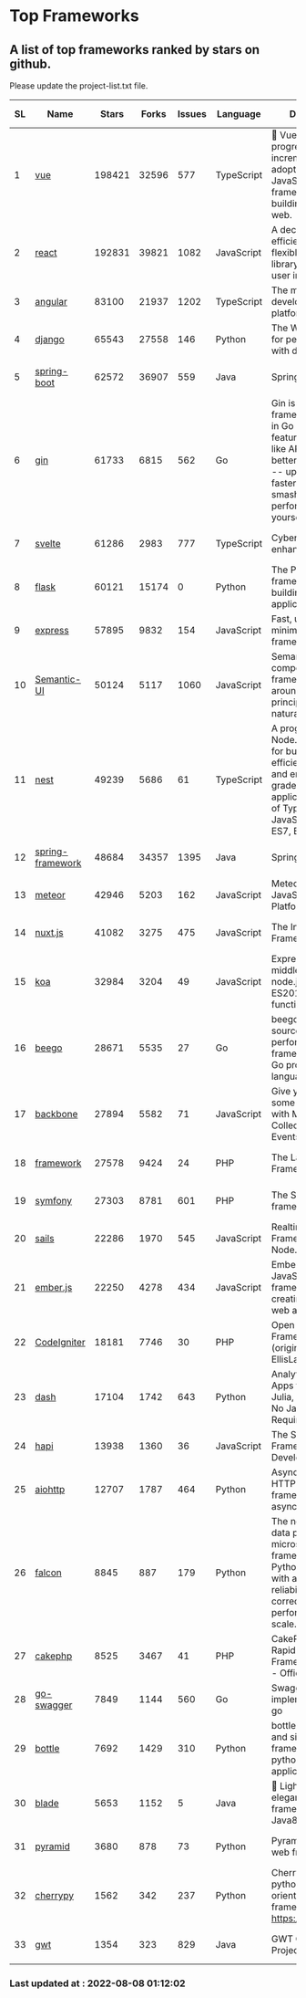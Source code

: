 # Top Frameworks
## A list of top frameworks ranked by stars on github.  
Please update the project-list.txt file.

| SL| Name  | Stars| Forks| Issues | Language | Description | Last Commit |
| --| ------| -----| ---- | ------ | -------- | ----------- | ----------- |
| 1 | [vue](https://github.com/vuejs/vue) | 198421 | 32596 | 577 | TypeScript | 🖖 Vue.js is a progressive, incrementally-adoptable JavaScript framework for building UI on the web. | 2022-07-22 03:24:39 |
| 2 | [react](https://github.com/facebook/react) | 192831 | 39821 | 1082 | JavaScript | A declarative, efficient, and flexible JavaScript library for building user interfaces. | 2022-08-05 01:20:15 |
| 3 | [angular](https://github.com/angular/angular) | 83100 | 21937 | 1202 | TypeScript | The modern web developer’s platform | 2022-08-05 17:36:46 |
| 4 | [django](https://github.com/django/django) | 65543 | 27558 | 146 | Python | The Web framework for perfectionists with deadlines. | 2022-08-06 15:59:31 |
| 5 | [spring-boot](https://github.com/spring-projects/spring-boot) | 62572 | 36907 | 559 | Java | Spring Boot | 2022-08-05 21:32:39 |
| 6 | [gin](https://github.com/gin-gonic/gin) | 61733 | 6815 | 562 | Go | Gin is a HTTP web framework written in Go (Golang). It features a Martini-like API with much better performance -- up to 40 times faster. If you need smashing performance, get yourself some Gin. | 2022-08-02 07:28:30 |
| 7 | [svelte](https://github.com/sveltejs/svelte) | 61286 | 2983 | 777 | TypeScript | Cybernetically enhanced web apps | 2022-08-06 17:56:47 |
| 8 | [flask](https://github.com/pallets/flask) | 60121 | 15174 | 0 | Python | The Python micro framework for building web applications. | 2022-08-05 18:35:36 |
| 9 | [express](https://github.com/expressjs/express) | 57895 | 9832 | 154 | JavaScript | Fast, unopinionated, minimalist web framework for node. | 2022-05-20 15:57:37 |
| 10 | [Semantic-UI](https://github.com/Semantic-Org/Semantic-UI) | 50124 | 5117 | 1060 | JavaScript | Semantic is a UI component framework based around useful principles from natural language. | 2018-10-21 20:59:02 |
| 11 | [nest](https://github.com/nestjs/nest) | 49239 | 5686 | 61 | TypeScript | A progressive Node.js framework for building efficient, scalable, and enterprise-grade server-side applications on top of TypeScript & JavaScript (ES6, ES7, ES8) 🚀 | 2022-08-05 06:41:49 |
| 12 | [spring-framework](https://github.com/spring-projects/spring-framework) | 48684 | 34357 | 1395 | Java | Spring Framework | 2022-08-06 11:57:35 |
| 13 | [meteor](https://github.com/meteor/meteor) | 42946 | 5203 | 162 | JavaScript | Meteor, the JavaScript App Platform | 2022-08-04 19:43:29 |
| 14 | [nuxt.js](https://github.com/nuxt/nuxt.js) | 41082 | 3275 | 475 | JavaScript | The Intuitive Vue(2) Framework | 2022-07-12 08:43:35 |
| 15 | [koa](https://github.com/koajs/koa) | 32984 | 3204 | 49 | JavaScript | Expressive middleware for node.js using ES2017 async functions | 2022-07-13 16:11:33 |
| 16 | [beego](https://github.com/beego/beego) | 28671 | 5535 | 27 | Go | beego is an open-source, high-performance web framework for the Go programming language. | 2022-07-30 08:03:02 |
| 17 | [backbone](https://github.com/jashkenas/backbone) | 27894 | 5582 | 71 | JavaScript | Give your JS App some Backbone with Models, Views, Collections, and Events | 2022-04-26 12:19:45 |
| 18 | [framework](https://github.com/laravel/framework) | 27578 | 9424 | 24 | PHP | The Laravel Framework. | 2022-08-05 20:58:15 |
| 19 | [symfony](https://github.com/symfony/symfony) | 27303 | 8781 | 601 | PHP | The Symfony PHP framework | 2022-08-07 13:43:27 |
| 20 | [sails](https://github.com/balderdashy/sails) | 22286 | 1970 | 545 | JavaScript | Realtime MVC Framework for Node.js | 2022-08-06 00:00:40 |
| 21 | [ember.js](https://github.com/emberjs/ember.js) | 22250 | 4278 | 434 | JavaScript | Ember.js - A JavaScript framework for creating ambitious web applications | 2022-07-25 17:54:35 |
| 22 | [CodeIgniter](https://github.com/bcit-ci/CodeIgniter) | 18181 | 7746 | 30 | PHP | Open Source PHP Framework (originally from EllisLab) | 2022-06-27 19:12:41 |
| 23 | [dash](https://github.com/plotly/dash) | 17104 | 1742 | 643 | Python | Analytical Web Apps for Python, R, Julia, and Jupyter. No JavaScript Required. | 2022-08-02 17:11:12 |
| 24 | [hapi](https://github.com/hapijs/hapi) | 13938 | 1360 | 36 | JavaScript | The Simple, Secure Framework Developers Trust | 2022-06-13 17:44:05 |
| 25 | [aiohttp](https://github.com/aio-libs/aiohttp) | 12707 | 1787 | 464 | Python | Asynchronous HTTP client/server framework for asyncio and Python | 2022-08-03 21:29:00 |
| 26 | [falcon](https://github.com/falconry/falcon) | 8845 | 887 | 179 | Python | The no-magic web data plane API and microservices framework for Python developers, with a focus on reliability, correctness, and performance at scale. | 2022-08-07 08:15:44 |
| 27 | [cakephp](https://github.com/cakephp/cakephp) | 8525 | 3467 | 41 | PHP | CakePHP: The Rapid Development Framework for PHP - Official Repository | 2022-08-05 21:51:30 |
| 28 | [go-swagger](https://github.com/go-swagger/go-swagger) | 7849 | 1144 | 560 | Go | Swagger 2.0 implementation for go | 2022-06-14 15:48:24 |
| 29 | [bottle](https://github.com/bottlepy/bottle) | 7692 | 1429 | 310 | Python | bottle.py is a fast and simple micro-framework for python web-applications. | 2022-08-03 13:51:35 |
| 30 | [blade](https://github.com/lets-blade/blade) | 5653 | 1152 | 5 | Java | :rocket: Lightning fast and elegant mvc framework for Java8 | 2022-05-10 12:38:06 |
| 31 | [pyramid](https://github.com/Pylons/pyramid) | 3680 | 878 | 73 | Python | Pyramid - A Python web framework | 2022-03-13 22:49:13 |
| 32 | [cherrypy](https://github.com/cherrypy/cherrypy) | 1562 | 342 | 237 | Python | CherryPy is a pythonic, object-oriented HTTP framework.      https://cherrypy.dev | 2022-07-17 20:36:25 |
| 33 | [gwt](https://github.com/gwtproject/gwt) | 1354 | 323 | 829 | Java | GWT Open Source Project | 2022-07-26 22:23:28 |

### Last updated at : 2022-08-08 01:12:02
